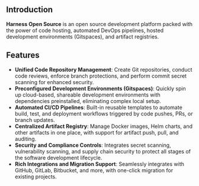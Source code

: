 ## Introduction

**Harness Open Source** is an open source development platform packed with the power of code hosting, automated DevOps pipelines, hosted development environments (Gitspaces), and artifact registries.

## Features

- **Unified Code Repository Management**: Create Git repositories, conduct code reviews, enforce branch protections, and perform commit secret scanning for enhanced security.
- **Preconfigured Development Environments (Gitspaces)**: Quickly spin up cloud-based, shareable development environments with dependencies preinstalled, eliminating complex local setup.
- **Automated CI/CD Pipelines**: Built-in reusable templates to automate build, test, and deployment workflows triggered by code pushes, PRs, or branch updates.
- **Centralized Artifact Registry**: Manage Docker images, Helm charts, and other artifacts in one place, with support for artifact push, pull, and auditing.
- **Security and Compliance Controls**: Integrates secret scanning, vulnerability scanning, and supply chain security to protect all stages of the software development lifecycle.
- **Rich Integrations and Migration Support**: Seamlessly integrates with GitHub, GitLab, Bitbucket, and more, with one-click migration for existing projects.

